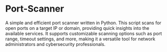 # Port-Scanner
A simple and efficient port scanner written in Python. This script scans for open ports on a target IP or domain, providing quick insights into the available services. It supports customizable scanning options such as port range, timeout settings, and more, making it a versatile tool for network administrators and cybersecurity professionals.

